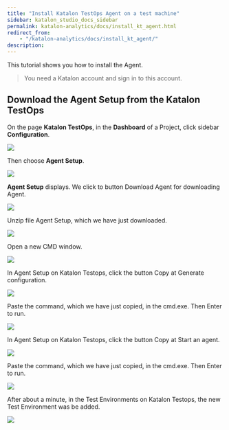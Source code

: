```yaml
---
title: "Install Katalon TestOps Agent on a test machine" 
sidebar: katalon_studio_docs_sidebar
permalink: katalon-analytics/docs/install_kt_agent.html 
redirect_from:
    - "/katalon-analytics/docs/install_kt_agent/"
description: 
---
```

This tutorial shows you how to install the Agent.

> You need a Katalon account and sign in to this account.

## Download the Agent Setup from the Katalon TestOps

On the page **Katalon TestOps**, in the **Dashboard** of a Project, click sidebar **Configuration**.

![](https://github.com/katalon-studio/docs-images/raw/master/katalon-studio/docs/kt_install_agent/kt_dashboard_configurations.png)

Then choose **Agent Setup**.

![](https://github.com/katalon-studio/docs-images/raw/master/katalon-studio/docs/kt_install_agent/kt_config_agent_setup.png)

**Agent Setup** displays. We click to button Download Agent for downloading Agent.

![](https://github.com/katalon-studio/docs-images/raw/master/katalon-studio/docs/kt_install_agent/kt_download_agent.png)

Unzip file Agent Setup, which we have just downloaded.

![](https://github.com/katalon-studio/docs-images/raw/master/katalon-studio/docs/kt_install_agent/kt_unzip_agent_setup.png)

Open a new CMD window.

![](https://github.com/katalon-studio/docs-images/raw/master/katalon-studio/docs/kt_install_agent/kt_agent_cmd.png)

In Agent Setup on Katalon Testops, click the button Copy at Generate configuration.

![](https://github.com/katalon-studio/docs-images/raw/master/katalon-studio/docs/kt_install_agent/kt_agent_copy_gen_config.png)

Paste the command, which we have just copied, in the cmd.exe. Then Enter to run.

![](https://github.com/katalon-studio/docs-images/raw/master/katalon-studio/docs/kt_install_agent/kt_paste_gen_config_cmd.png)

In Agent Setup on Katalon Testops, click the button Copy at Start an agent.

![](https://github.com/katalon-studio/docs-images/raw/master/katalon-studio/docs/kt_install_agent/kt_copy_start_agent.png)

Paste the command, which we have just copied, in the cmd.exe. Then Enter to run.

![](https://github.com/katalon-studio/docs-images/raw/master/katalon-studio/docs/kt_install_agent/kt_paste_start_agent.png)

After about a minute, in the Test Environments on Katalon Testops, the new Test Environment was be added.

![](https://github.com/katalon-studio/docs-images/raw/master/katalon-studio/docs/kt_install_agent/kt_test_environments.png)
